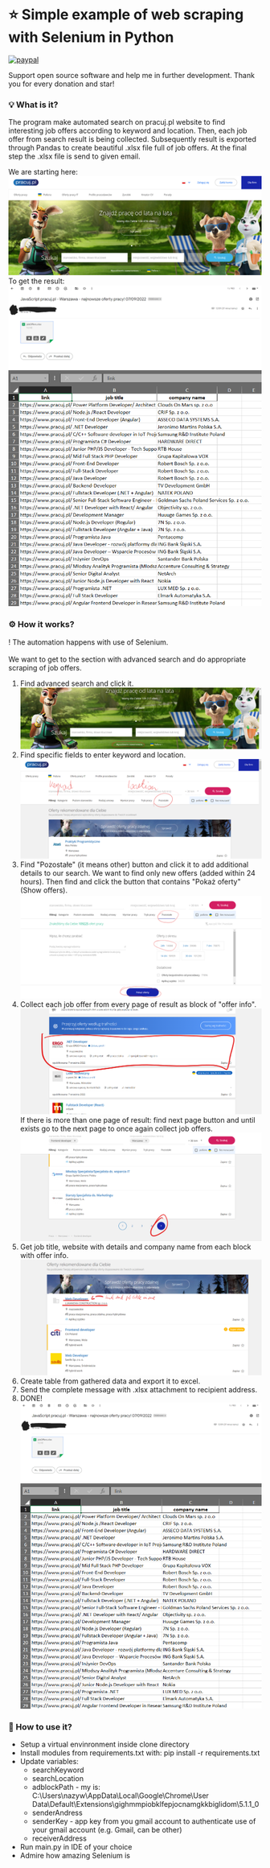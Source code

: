 # ⭐ Simple example of web scraping with Selenium in Python  
[![paypal](https://www.paypalobjects.com/en_US/i/btn/btn_donate_SM.gif)](https://www.paypal.com/cgi-bin/webscr?cmd=_s-xclick&hosted_button_id=3KAJXTAYQC7BW)

Support open source software and help me in further development. Thank you for every donation and star!

### 💡 What is it? 
The program make automated search on pracuj.pl website to find interesting job offers according to keyword and location. Then, each job offer from search result is being collected. Subsequently result is exported through Pandas to create beautiful .xlsx file full of job offers. At the final step the .xlsx file is send to given email. 

We are starting here:<br>
![pracuj.pl website](./readmeImages/pracujWebsite.png "pracuj.pl website")<br>
To get the result:<br>
![mail result - received job offers](./readmeImages/mailResult.png "mail result - received job offers")<br>
![excel result- received job offers](./readmeImages/excelResult.png "excel result - received job offers")

### :gear: How it works?
! The automation happens with use of Selenium.<br><br>
We want to get to the section with advanced search and do appropriate scraping of job offers. 
1. Find advanced search and click it.<br>
![advanced search position](./readmeImages/advancedSearchPosition.png "advanced search position")
2. Find specific fields to enter keyword and location.<br>
![advanced search](./readmeImages/advancedSearch.png "advanced search")
3. Find "Pozostałe" (it means other) button and click it to add additional details to our search. We want to find only new offers (added within 24 hours). Then find and click the button that contains "Pokaż oferty"(Show offers).<br>
![other details about search](./readmeImages/otherDetailsSearch.png "other details about search")
4. Collect each job offer from every page of result as block of "offer info".<br>
![search result](./readmeImages/searchResult.png "search result")<br>
If there is more than one page of result: find next page button and until exists go to the next page to once again collect job offers.<br>
![next page button](./readmeImages/nextPageButton.png "next page button")
5. Get job title, website with details and company name from each block with offer info.<br>
![job offer details](./readmeImages/jobOfferDetails.png "job offer details")
6. Create table from gathered data and export it to excel.
7. Send the complete message with .xlsx attachment to recipient address.
8. DONE!
![mail result - received job offers](./readmeImages/mailResult.png "mail result - received job offers")
![excel result- received job offers](./readmeImages/excelResult.png "excel result - received job offers")

### :thinking: How to use it? 
* Setup a virtual envinronment inside clone directory
* Install modules from requirements.txt with:
    pip install -r requirements.txt
* Update variables: 
    * searchKeyword 
    * searchLocation
    * adblockPath - my is:<br>
        C:\Users\nazyw\AppData\Local\Google\Chrome\User Data\Default\Extensions\gighmmpiobklfepjocnamgkkbiglidom\5.1.1_0
    * senderAndress 
    * senderKey - app key from you gmail account to authenticate use of your gmail account (e.g. Gmail, can be other)
    * receiverAddress 
* Run main.py in IDE of your choice 
* Admire how amazing Selenium is 